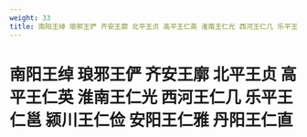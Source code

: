 ```yaml
---
weight: 33
title: 南阳王绰 琅邪王俨 齐安王廓 北平王贞 高平王仁英 淮南王仁光 西河王仁几 乐平王仁邕 颍川王仁俭 安阳王仁雅 丹阳王仁直
---
```


# 南阳王绰 琅邪王俨 齐安王廓 北平王贞 高平王仁英 淮南王仁光 西河王仁几 乐平王仁邕 颍川王仁俭 安阳王仁雅 丹阳王仁直
